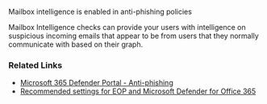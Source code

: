 Mailbox intelligence is enabled in anti-phishing policies

Mailbox Intelligence checks can provide your users with intelligence on suspicious incoming emails that appear to be from users that they normally communicate with based on their graph.

### Related Links

* [Microsoft 365 Defender Portal - Anti-phishing](https://security.microsoft.com/antiphishing) 
* [Recommended settings for EOP and Microsoft Defender for Office 365](https://aka.ms/orca-atpp-docs-7)
